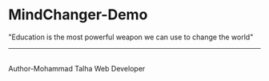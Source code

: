 # MindChanger-Demo
"Education is the most powerful weapon we can use to change the world"
<br>
<hr>
<br>
Author-Mohammad Talha Web Developer
